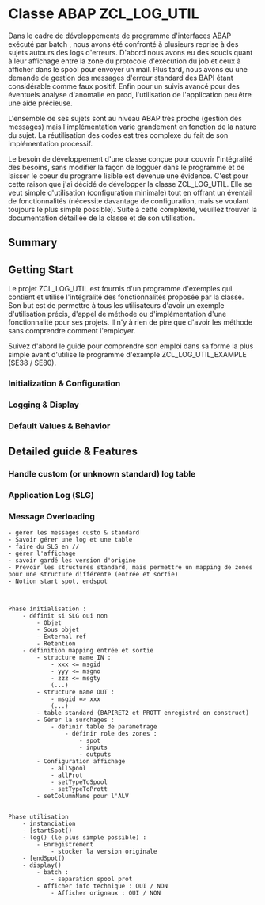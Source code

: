# Classe ABAP ZCL_LOG_UTIL

Dans le cadre de développements de programme d'interfaces
ABAP exécuté par batch , nous avons été confronté à plusieurs 
reprise à des sujets autours des logs d'erreurs.
D'abord nous avons eu des soucis quant à leur affichage entre la 
zone du protocole d'exécution du job et ceux à afficher dans le 
spool pour envoyer un mail. Plus tard, nous avons eu une demande 
de gestion des messages d'erreur standard des BAPI étant considérable 
comme faux positif. Enfin pour un suivis avancé pour des éventuels 
analyse d'anomalie en prod, l'utilisation de l'application peu être 
une aide précieuse.

L'ensemble de ses sujets sont au niveau ABAP très proche 
(gestion des messages) mais l'implémentation varie grandement en 
fonction de la nature du sujet. La réutilisation des codes est très 
complexe du fait de son implémentation processif.

Le besoin de développement d'une classe conçue pour couvrir l'intégralité 
des besoins, sans modifier la façon de logguer dans le programme et de 
laisser le coeur du programe lisible est devenue une évidence. C'est pour 
cette raison que j'ai décidé de développer la classe ZCL_LOG_UTIL. Elle se 
veut simple d'utilisation (configuration minimale) tout en offrant un éventail 
de fonctionnalités (nécessite davantage de configuration, mais se voulant 
toujours le plus simple possible). Suite à cette complexité, veuillez trouver 
la documentation détaillée de la classe et de son utilisation.




## Summary

[](MakeSummary)



## Getting Start

Le projet ZCL_LOG_UTIL est fournis d'un programme d'exemples qui contient 
et utilise l'intégralité des fonctionnalités proposée par la classe. 
Son but est de permettre à tous les utilisateurs d'avoir un exemple 
d'utilisation précis, 
d'appel de méthode ou d'implémentation d'une fonctionnalité pour ses projets. 
Il n'y à rien de pire que d'avoir les méthode sans comprendre comment 
l'employer.

Suivez d'abord le guide pour comprendre son emploi dans sa forme la plus simple 
avant d'utilise le programme d'example ZCL_LOG_UTIL_EXAMPLE (SE38 / SE80).




### Initialization & Configuration



### Logging & Display



### Default Values & Behavior






## Detailed guide & Features


### Handle custom (or unknown standard) log table


### Application Log (SLG)


### Message Overloading







````plaintext
- gérer les messages custo & standard
- Savoir gérer une log et une table
- faire du SLG en //
- gérer l'affichage
- savoir gardé les version d'origine
- Prévoir les structures standard, mais permettre un mapping de zones pour une structure différente (entrée et sortie)
- Notion start spot, endspot



Phase initialisation :
	- définit si SLG oui non
		- Objet
		- Sous objet
		- External ref
		- Retention
	- définition mapping entrée et sortie
		- structure name IN :
			- xxx <= msgid
			- yyy <= msgno
			- zzz <= msgty 
			(...)
		- structure name OUT :
			- msgid => xxx
			(...)
		- table standard (BAPIRET2 et PROTT enregistré on construct)
		- Gérer la surchages :
			- définir table de parametrage
				- définir role des zones :
					- spot 
					- inputs
					- outputs
		- Configuration affichage
			- allSpool
			- allProt
			- setTypeToSpool
			- setTypeToPrott
		- setColumnName pour l'ALV
		
		
Phase utilisation
	- instanciation
	- [startSpot()
	- log() (le plus simple possible) :
		- Enregistrement
			- stocker la version originale
	- [endSpot()
	- display()
		- batch :
			- separation spool prot
		- Afficher info technique : OUI / NON
			- Afficher orignaux : OUI / NON
````
